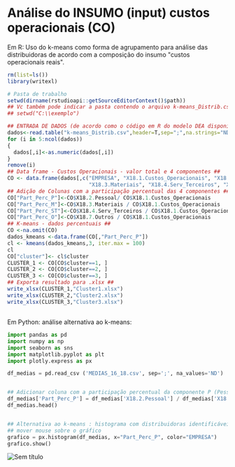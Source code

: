 # Análise do INSUMO (input) custos operacionais (CO)

Em R: Uso do k-means como forma de agrupamento para análise das distribuidoras de acordo com a composição do insumo "custos operacionais reais".

```R
rm(list=ls())
library(writexl)

# Pasta de trabalho
setwd(dirname(rstudioapi::getSourceEditorContext()$path)) 
## Vc também pode indicar a pasta contendo o arquivo k-means_Distrib.csv ##
## setwd("C:\\exemplo")

## ENTRADA DE DADOS (de acordo como o código em R do modelo DEA disponibilizado pela ANEEL) ##
dados<-read.table("k-means_Distrib.csv",header=T,sep=";",na.strings="ND",stringsAsFactors = F)
for (i in 5:ncol(dados))
{
  dados[,i]<-as.numeric(dados[,i])
}
remove(i)
## Data frame - Custos Operacionais - valor total e 4 componentes ##
CO <- data.frame(dados[,c("EMPRESA", "X18.1.Custos_Operacionais", "X18.2.Pessoal",
                          "X18.3.Materiais", "X18.4.Serv_Terceiros", "X18.7.Outros")])
## Adição de Colunas com a participação percentual das 4 componentes ##
CO["Part_Perc_P"]<-CO$X18.2.Pessoal/ CO$X18.1.Custos_Operacionais
CO["Part_Perc_M"]<-CO$X18.3.Materiais / CO$X18.1.Custos_Operacionais
CO["Part_Perc_ST"]<-CO$X18.4.Serv_Terceiros / CO$X18.1.Custos_Operacionais
CO["Part_Perc_O"]<-CO$X18.7.Outros / CO$X18.1.Custos_Operacionais
## K-means - dados percentuais ##
CO <-na.omit(CO)
dados_kmeans <-data.frame(CO[,"Part_Perc_P"])
cl <- kmeans(dados_kmeans,3, iter.max = 100)
cl
CO["cluster"]<- cl$cluster
CLUSTER_1 <- CO[CO$cluster==1, ]
CLUSTER_2 <- CO[CO$cluster==2, ]
CLUSTER_3 <- CO[CO$cluster==3, ]
## Exporta resultado para .xlsx ##
write_xlsx(CLUSTER_1,"Cluster1.xlsx")
write_xlsx(CLUSTER_2,"Cluster2.xlsx")
write_xlsx(CLUSTER_3,"Cluster3.xlsx")

```


##

Em Python: análise alternativa ao k-means:
```py
import pandas as pd
import numpy as np
import seaborn as sns
import matplotlib.pyplot as plt
import plotly.express as px

df_medias = pd.read_csv ('MEDIAS_16_18.csv', sep=';', na_values='ND')


## Adicionar coluna com a participação percentual da componente P (Pessoal) nos custos operacionais
df_medias['Part_Perc_P'] = df_medias['X18.2.Pessoal'] / df_medias['X18.1.Custos_Operacionais']
df_medias.head()


## Alternativa ao k-means : histograma com distribuidoras identificáveis
## mover mouse sobre o gráfico
grafico = px.histogram(df_medias, x="Part_Perc_P", color="EMPRESA")
grafico.show()
```

![Sem título](https://user-images.githubusercontent.com/93783315/143925356-99b3adb3-0b63-46f9-887f-007f5df481ca.png)

